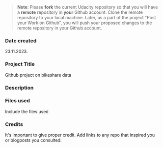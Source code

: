 >**Note**: Please **fork** the current Udacity repository so that you will have a **remote** repository in **your** Github account. Clone the remote repository to your local machine. Later, as a part of the project "Post your Work on Github", you will push your proposed changes to the remote repository in your Github account.

### Date created
23.11.2023.

### Project Title
Github project on bikeshare data
### Description


### Files used
Include the files used

### Credits
It's important to give proper credit. Add links to any repo that inspired you or blogposts you consulted.

